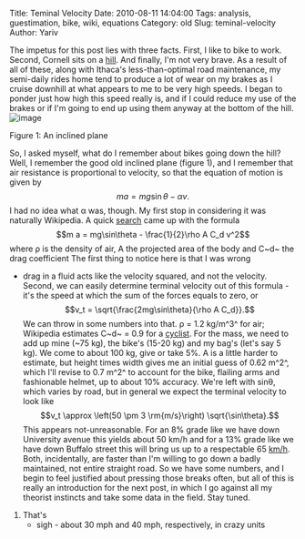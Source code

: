Title: Teminal Velocity
Date: 2010-08-11 14:04:00
Tags: analysis, guestimation, bike, wiki, equations
Category: old
Slug: teminal-velocity
Author: Yariv


The impetus for this post lies with three facts. First, I like to bike
to work. Second, Cornell sits on a
[hill](http://www.cornell.edu/search/index.cfm?tab=facts&q=&id=272). And
finally, I'm not very brave. As a result of all of these, along with
Ithaca's less-than-optimal road maintenance, my semi-daily rides home
tend to produce a lot of wear on my brakes as I cruise downhill at what
appears to me to be very high speeds. I began to ponder just how high
this speed really is, and if I could reduce my use of the brakes or if
I'm going to end up using them anyway at the bottom of the hill.
![image](http://2.bp.blogspot.com/_JIGLe2C6VxI/TGLwOVisUAI/AAAAAAAACD4/V9TvWzmEv9k/s200/200px-Free_body.svg.png)

Figure 1: An inclined plane

So, I asked myself, what do I remember about bikes going down the hill?
Well, I remember the good old inclined plane (figure 1), and I remember
that air resistance is proportional to velocity, so that the equation of
motion is given by $$ ma = mg\sin\theta - \alpha v. $$ I had no idea
what α was, though. My first stop in considering it was naturally
Wikipedia. A quick
[search](http://en.wikipedia.org/wiki/Terminal_velocity) came up with
the formula $$m a = mg\sin\theta - \frac{1}{2}\rho A C_d v^2$$
where ρ is the density of air, A the projected area of the body and C~d~
the drag coefficient The first thing to notice here is that I was wrong
- drag in a fluid acts like the velocity squared, and not the velocity.
Second, we can easily determine terminal velocity out of this formula -
it's the speed at which the sum of the forces equals to zero, or $$v_t
= \sqrt{\frac{2mg\sin\theta}{\rho A C_d}}.$$ We can throw in some
numbers into that. ρ = 1.2 kg/m^3^ for air; Wikipedia estimates C~d~ =
0.9 for a [cyclist](http://en.wikipedia.org/wiki/Drag_coefficient). For
the mass, we need to add up mine (\~75 kg), the bike's (15-20 kg) and my
bag's (let's say 5 kg). We come to about 100 kg, give or take 5%. A is a
little harder to estimate, but height times width gives me an initial
guess of 0.62 m^2^, which I'll revise to 0.7 m^2^ to account for the
bike, flailing arms and fashionable helmet, up to about 10% accuracy.
We're left with sinθ, which varies by road, but in general we expect the
terminal velocity to look like $$v_t \approx \left(50 \pm 3
\rm{m/s}\right) \sqrt{\sin\theta}.$$ This appears not-unreasonable.
For an 8% grade like we have down University avenue this yields about 50
km/h and for a 13% grade like we have down Buffalo street this will
bring us up to a respectable 65
[km/h](http://www.blogger.com/post-edit.g?blogID=8807287158334608095&postID=6743488546064317383#miles "That's - sigh - about 30 mph and 40 mph, respectively, in crazy units").
Both, incidentally, are faster than I'm willing to go down a badly
maintained, not entire straight road. So we have some numbers, and I
begin to feel justified about pressing those breaks often, but all of
this is really an introduction for the next post, in which I go against
all my theorist instincts and take some data in the field. Stay tuned.

1.  [](http://www.blogger.com/post-edit.g?blogID=8807287158334608095&postID=6743488546064317383)That's
    - sigh - about 30 mph and 40 mph, respectively, in crazy units

